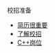 校招准备

+  [简历很重要](Doc/Prepare/简历很重要.md) 
+  [了解校招](Doc/Prepare/了解校招.md) 
+  [C++岗位](Doc/Prepare/C++岗位.md) 

